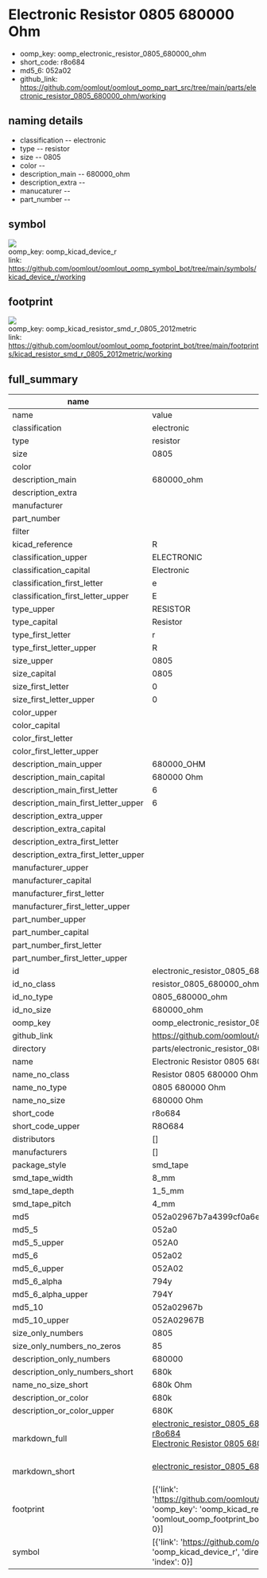# Electronic Resistor 0805 680000 Ohm

  
* oomp_key: oomp_electronic_resistor_0805_680000_ohm 
* short_code: r8o684
* md5_6: 052a02  
* github_link: https://github.com/oomlout/oomlout_oomp_part_src/tree/main/parts/electronic_resistor_0805_680000_ohm/working  
## naming details
* classification -- electronic
* type -- resistor
* size -- 0805
* color -- 
* description_main -- 680000_ohm
* description_extra -- 
* manucaturer -- 
* part_number -- 



## symbol

![](symbol/{index}/working/working_600.png)  
oomp_key: oomp_kicad_device_r  
link: https://github.com/oomlout/oomlout_oomp_symbol_bot/tree/main/symbols/kicad_device_r/working  

## footprint

![](footprint/{index}/working/working_600.png)  
oomp_key: oomp_kicad_resistor_smd_r_0805_2012metric  
link: https://github.com/oomlout/oomlout_oomp_footprint_bot/tree/main/footprints/kicad_resistor_smd_r_0805_2012metric/working  

## full_summary
| name | value | 
| --- | --- | 
| name | value | 
| classification | electronic | 
| type | resistor | 
| size | 0805 | 
| color |  | 
| description_main | 680000_ohm | 
| description_extra |  | 
| manufacturer |  | 
| part_number |  | 
| filter |  | 
| kicad_reference | R | 
| classification_upper | ELECTRONIC | 
| classification_capital | Electronic | 
| classification_first_letter | e | 
| classification_first_letter_upper | E | 
| type_upper | RESISTOR | 
| type_capital | Resistor | 
| type_first_letter | r | 
| type_first_letter_upper | R | 
| size_upper | 0805 | 
| size_capital | 0805 | 
| size_first_letter | 0 | 
| size_first_letter_upper | 0 | 
| color_upper |  | 
| color_capital |  | 
| color_first_letter |  | 
| color_first_letter_upper |  | 
| description_main_upper | 680000_OHM | 
| description_main_capital | 680000 Ohm | 
| description_main_first_letter | 6 | 
| description_main_first_letter_upper | 6 | 
| description_extra_upper |  | 
| description_extra_capital |  | 
| description_extra_first_letter |  | 
| description_extra_first_letter_upper |  | 
| manufacturer_upper |  | 
| manufacturer_capital |  | 
| manufacturer_first_letter |  | 
| manufacturer_first_letter_upper |  | 
| part_number_upper |  | 
| part_number_capital |  | 
| part_number_first_letter |  | 
| part_number_first_letter_upper |  | 
| id | electronic_resistor_0805_680000_ohm | 
| id_no_class | resistor_0805_680000_ohm | 
| id_no_type | 0805_680000_ohm | 
| id_no_size | 680000_ohm | 
| oomp_key | oomp_electronic_resistor_0805_680000_ohm | 
| github_link | https://github.com/oomlout/oomlout_oomp_part_src/tree/main/parts/electronic_resistor_0805_680000_ohm/working | 
| directory | parts/electronic_resistor_0805_680000_ohm | 
| name | Electronic Resistor 0805 680000 Ohm | 
| name_no_class | Resistor 0805 680000 Ohm | 
| name_no_type | 0805 680000 Ohm | 
| name_no_size | 680000 Ohm | 
| short_code | r8o684 | 
| short_code_upper | R8O684 | 
| distributors | [] | 
| manufacturers | [] | 
| package_style | smd_tape | 
| smd_tape_width | 8_mm | 
| smd_tape_depth | 1_5_mm | 
| smd_tape_pitch | 4_mm | 
| md5 | 052a02967b7a4399cf0a6ea141dbf524 | 
| md5_5 | 052a0 | 
| md5_5_upper | 052A0 | 
| md5_6 | 052a02 | 
| md5_6_upper | 052A02 | 
| md5_6_alpha | 794y | 
| md5_6_alpha_upper | 794Y | 
| md5_10 | 052a02967b | 
| md5_10_upper | 052A02967B | 
| size_only_numbers | 0805 | 
| size_only_numbers_no_zeros | 85 | 
| description_only_numbers | 680000 | 
| description_only_numbers_short | 680k | 
| name_no_size_short | 680k Ohm | 
| description_or_color | 680k | 
| description_or_color_upper | 680K | 
| markdown_full | [electronic_resistor_0805_680000_ohm](https://github.com/oomlout/oomlout_oomp_part_src/tree/main/parts/electronic_resistor_0805_680000_ohm/working)<br>[r8o684](https://github.com/oomlout/oomlout_oomp_part_src/tree/main/parts/electronic_resistor_0805_680000_ohm/working)<br>[Electronic Resistor 0805 680000 Ohm](https://github.com/oomlout/oomlout_oomp_part_src/tree/main/parts/electronic_resistor_0805_680000_ohm/working)<br><br> | 
| markdown_short | [electronic_resistor_0805_680000_ohm](https://github.com/oomlout/oomlout_oomp_part_src/tree/main/parts/electronic_resistor_0805_680000_ohm/working)<br><br> | 
| footprint | [{'link': 'https://github.com/oomlout/oomlout_oomp_footprint_bot/tree/main/foootprntss/kicad_resistor_smd_r_0805_2012metric', 'oomp_key': 'oomp_kicad_resistor_smd_r_0805_2012metric', 'directory': 'oomlout_oomp_footprint_bot/footprints/kicad_resistor_smd_r_0805_2012metric//working/working.kicad_mod', 'index': 0}] | 
| symbol | [{'link': 'https://github.com/oomlout/oomlout_oomp_symbol_bot/tree/main/symbols/kicad_device_r', 'oomp_key': 'oomp_kicad_device_r', 'directory': 'oomlout_oomp_symbol_bot/symbols/kicad_device_r//working/working.kicad_sym', 'index': 0}] | 
